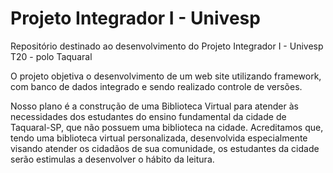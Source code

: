 # Projeto Integrador I - Univesp
Repositório destinado ao desenvolvimento do Projeto Integrador I - Univesp T20 - polo Taquaral

O projeto objetiva o desenvolvimento de um web site utilizando framework, com banco de dados integrado e sendo realizado controle de versões. 

Nosso plano é a construção de uma Biblioteca Virtual para atender às necessidades dos estudantes do ensino fundamental da cidade de Taquaral-SP, que não possuem uma biblioteca na cidade. Acreditamos que, tendo uma biblioteca virtual personalizada, desenvolvida especialmente visando atender os cidadãos de sua comunidade, os estudantes da cidade serão estimulas a desenvolver o hábito da leitura.
